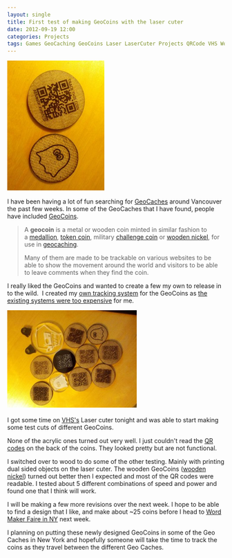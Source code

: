 ```yaml
---
layout: single
title: First test of making GeoCoins with the laser cuter
date: 2012-09-19 12:00
categories: Projects
tags: Games GeoCaching GeoCoins Laser LaserCuter Projects QRCode VHS Wood
---
```

<img class="alignright size-medium wp-image-2854" title="2012-09-18 23.39.19" src="/public/uploads/2012/09/2012-09-18-23.39.19-225x300.jpg" alt="" width="225" height="300" />

I have been having a lot of fun searching for <a href="http://en.wikipedia.org/wiki/Geocaching">GeoCaches</a> around Vancouver the past few weeks. In some of the GeoCaches that I have found, people have included <a href="http://en.wikipedia.org/wiki/Geocoin">GeoCoins</a>.
<blockquote>A <strong>geocoin</strong> is a metal or wooden coin minted in similar fashion to a <a title="Medallion" href="http://en.wikipedia.org/wiki/Medallion">medallion</a>, <a title="Token coin" href="http://en.wikipedia.org/wiki/Token_coin">token coin</a>, military <a title="Challenge coin" href="http://en.wikipedia.org/wiki/Challenge_coin">challenge coin</a> or <a title="Wooden nickel" href="http://en.wikipedia.org/wiki/Wooden_nickel">wooden nickel</a>, for use in <a title="Geocaching" href="http://en.wikipedia.org/wiki/Geocaching">geocaching</a>.

Many of them are made to be trackable on various websites to be able to show the movement around the world and visitors to be able to leave comments when they find the coin.</blockquote>
I really liked the GeoCoins and wanted to create a few my own to release in to the wild.  I created my <a href="http://www.abluestar.com/utilities/thing/?act=view&amp;id=19">own tracking system</a> for the GeoCoins as <a href="/thing-tracking-system-and-geocaching/">the existing systems were too expensive</a> for me.

<a style="color: #ff4b33; line-height: 24px; font-size: 16px;" href="/public/uploads/2012/09/2012-09-18-23.38.49.jpg"><img class="size-medium wp-image-2853 alignleft" title="2012-09-18 23.38.49" src="/public/uploads/2012/09/2012-09-18-23.38.49-300x225.jpg" alt="" width="300" height="225" /></a>

I got some time on <a href="http://vancouver.hackspace.ca/wp/">VHS's</a> Laser cuter tonight and was able to start making some test cuts of different GeoCoins.

None of the acrylic ones turned out very well. I just couldn't read the <a href="http://en.wikipedia.org/wiki/QR_code">QR codes</a> on the back of the coins. They looked pretty but are not functional.

I switched over to wood to do some of the other testing. Mainly with printing dual sided objects on the laser cuter. The wooden GeoCoins (<a href="http://en.wikipedia.org/wiki/Wooden_nickel">wooden nickel</a>) turned out better then I expected and most of the QR codes were readable. I tested about 5 different combinations of speed and power and found one that I think will work.

I will be making a few more revisions over the next week. I hope to be able to find a design that I like, and make about ~25 coins before I head to <a href="http://makerfaire.com/newyork/2012/index.html">Word Maker Faire in NY</a> next week.

I planning on putting these newly designed GeoCoins in some of the Geo Caches in New York and hopefully someone will take the time to track the coins as they travel between the different Geo Caches.

&nbsp;

&nbsp;
